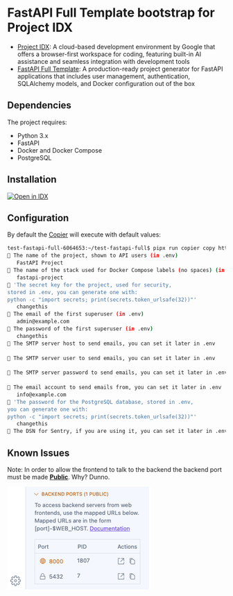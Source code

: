 # FastAPI Full Template bootstrap for Project IDX

- [Project IDX](https://developers.google.com/idx): A cloud-based development environment by Google that offers a browser-first workspace for coding, featuring built-in AI assistance and seamless integration with development tools
- [FastAPI Full Template](https://github.com/project-idx/community-templates/tree/main/full-stack-fastapi-template): A production-ready project generator for FastAPI applications that includes user management, authentication, SQLAlchemy models, and Docker configuration out of the box

## Dependencies

The project requires:

- Python 3.x
- FastAPI
- Docker and Docker Compose
- PostgreSQL

## Installation
<a href="https://idx.google.com/import?url=https%3A%2F%2Fgithub.com%2Fproject-idx%2Fcommunity-templates%2Ftree%2Fmain%2Ffull-stack-fastapi-template">
  <picture>
    <source
      media="(prefers-color-scheme: dark)"
      srcset="https://cdn.idx.dev/btn/open_dark_32.svg">
    <source
      media="(prefers-color-scheme: light)"
      srcset="https://cdn.idx.dev/btn/open_light_32.svg">
    <img
      height="32"
      alt="Open in IDX"
      src="https://cdn.idx.dev/btn/open_purple_32.svg">
  </picture>
</a>

## Configuration

By default the [Copier](https://copier.readthedocs.io/) will execute with default values:

```bash
test-fastapi-full-6064653:~/test-fastapi-full$ pipx run copier copy https://github.com/fastapi/full-stack-fastapi-template my-awesome-project --trust
🎤 The name of the project, shown to API users (in .env)
   FastAPI Project
🎤 The name of the stack used for Docker Compose labels (no spaces) (in .env)
   fastapi-project
🎤 'The secret key for the project, used for security,
stored in .env, you can generate one with:
python -c "import secrets; print(secrets.token_urlsafe(32))"'
   changethis
🎤 The email of the first superuser (in .env)
   admin@example.com
🎤 The password of the first superuser (in .env)
   changethis
🎤 The SMTP server host to send emails, you can set it later in .env
 
🎤 The SMTP server user to send emails, you can set it later in .env
 
🎤 The SMTP server password to send emails, you can set it later in .env
 
🎤 The email account to send emails from, you can set it later in .env
   info@example.com
🎤 'The password for the PostgreSQL database, stored in .env,
you can generate one with:
python -c "import secrets; print(secrets.token_urlsafe(32))"'
   changethis
🎤 The DSN for Sentry, if you are using it, you can set it later in .env
```

## Known Issues

Note: In order to allow the frontend to talk to the backend the backend port must be made [**Public**](https://community.idx.dev/t/early-preview-of-public-ports/1911). Why? Dunno. 

![image.png](image.png)
